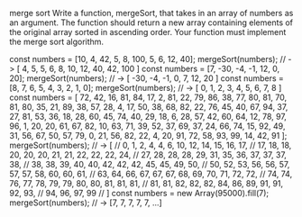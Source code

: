 merge sort
Write a function, mergeSort, that takes in an array of numbers as an argument. The function should return a new array containing elements of the original array sorted in ascending order. Your function must implement the merge sort algorithm.

const numbers = [10, 4, 42, 5, 8, 100, 5, 6, 12, 40];
mergeSort(numbers);
// -> [ 4, 5, 5, 6, 8, 10, 12, 40, 42, 100 ] 
const numbers = [7, -30, -4, -1, 12, 0, 20];
mergeSort(numbers);
// -> [ -30, -4, -1, 0, 7, 12, 20 ] 
const numbers = [8, 7, 6, 5, 4, 3, 2, 1, 0];
mergeSort(numbers);
// -> [ 0, 1, 2, 3, 4, 5, 6, 7, 8 ] 
const numbers = [ 
  72, 42, 16, 81, 84, 17,  2, 81, 22, 79, 86, 38, 
  77, 80, 81, 70, 81, 80, 35, 21, 89, 38, 57, 28, 
   4, 17, 50, 38, 68, 82, 22, 76, 45, 40, 67, 94, 
  37, 27, 81, 53, 36, 18, 28, 60, 45, 74, 40, 29, 
  18,  6, 28, 57, 42, 60, 64, 12, 78, 97, 96,  1, 
  20, 20, 61, 67, 82, 10, 63, 71, 39, 52, 37, 69, 
  37, 24, 66, 74, 15, 92, 49, 31, 56, 67, 50, 57, 
  79,  0, 21, 56, 82, 22,  4, 20, 91, 72, 58, 93, 
  99, 14, 42, 91 
];
mergeSort(numbers);
// -> [ 
//    0,  1,  2,  4,  4,  6, 10, 12, 14, 15, 16, 17, 
//   17, 18, 18, 20, 20, 20, 21, 21, 22, 22, 22, 24, 
//   27, 28, 28, 28, 29, 31, 35, 36, 37, 37, 37, 38, 
//   38, 38, 39, 40, 40, 42, 42, 42, 45, 45, 49, 50, 
//   50, 52, 53, 56, 56, 57, 57, 57, 58, 60, 60, 61, 
//   63, 64, 66, 67, 67, 67, 68, 69, 70, 71, 72, 72, 
//   74, 74, 76, 77, 78, 79, 79, 80, 80, 81, 81, 81, 
//   81, 81, 82, 82, 82, 84, 86, 89, 91, 91, 92, 93, 
//   94, 96, 97, 99 
// ]
const numbers = new Array(95000).fill(7);
mergeSort(numbers);
// -> [7, 7, 7, 7, 7, ...]
